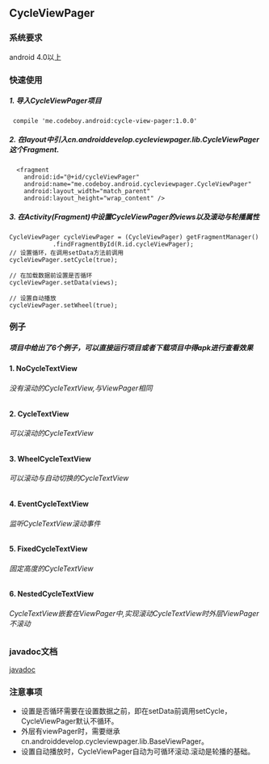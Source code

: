 CycleViewPager
---

### 系统要求

 android 4.0以上
  
  
### 快速使用

##### 1. 导入CycleViewPager项目

	 compile 'me.codeboy.android:cycle-view-pager:1.0.0'

##### 2. 在layout中引入cn.androiddevelop.cycleviewpager.lib.CycleViewPager这个Fragment.

	  <fragment
        android:id="@+id/cycleViewPager"
        android:name="me.codeboy.android.cycleviewpager.CycleViewPager"
        android:layout_width="match_parent"
        android:layout_height="wrap_content" />

##### 3. 在Activity(Fragment)中设置CycleViewPager的views以及滚动与轮播属性

	CycleViewPager cycleViewPager = (CycleViewPager) getFragmentManager()
				.findFragmentById(R.id.cycleViewPager);
	// 设置循环，在调用setData方法前调用
	cycleViewPager.setCycle(true);

	// 在加载数据前设置是否循环
	cycleViewPager.setData(views);

	// 设置自动播放
	cycleViewPager.setWheel(true);

### 例子

##### 项目中给出了6个例子，可以直接运行项目或者下载项目中得apk进行查看效果
#### 1. NoCycleTextView
###### *没有滚动的CycleTextView,与ViewPager相同*
#### 2. CycleTextView
###### *可以滚动的CycleTextView*
#### 3. WheelCycleTextView
######	*可以滚动与自动切换的CycleTextView*
#### 4. EventCycleTextView
######	*监听CycleTextView滚动事件*
#### 5. FixedCycleTextView
######	*固定高度的CycleTextView*
#### 6. NestedCycleTextView
######	*CycleTextView嵌套在ViewPager中,实现滚动CycleTextView时外层ViewPager不滚动*

### javadoc文档

 [javadoc](http://doc.codeboy.me/CycleViewPager/)

### 注意事项

- 设置是否循环需要在设置数据之前，即在setData前调用setCycle，CycleViewPager默认不循环。
- 外层有viewPager时，需要继承cn.androiddevelop.cycleviewpager.lib.BaseViewPager。
- 设置自动播放时，CycleViewPager自动为可循环滚动.滚动是轮播的基础。